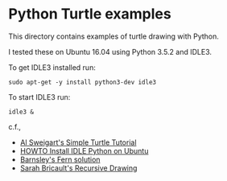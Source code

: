# Python Turtle examples

This directory contains examples of turtle drawing with Python.

I tested these on Ubuntu 16.04 using Python 3.5.2 and IDLE3.

To get IDLE3 installed run:
```
sudo apt-get -y install python3-dev idle3
```

To start IDLE3 run:
```
idle3 &
```

c.f.,
* [Al Sweigart's Simple Turtle Tutorial](https://github.com/asweigart/simple-turtle-tutorial-for-python/blob/master/simple_turtle_tutorial.md#drawing)
* [HOWTO Install IDLE Python on Ubuntu](https://vitux.com/how-to-install-idle-python-ide-on-your-ubuntu/)
* [Barnsley's Fern solution](https://pythonturtle.academy/drawing-barnsleys-fern-with-chaos-game-solution-included/)
* [Sarah Bricault's Recursive Drawing](http://bricault.mit.edu/recursive-drawing)
